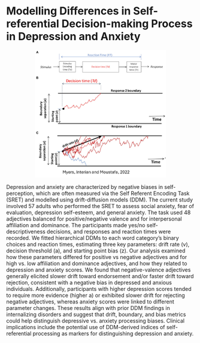 # Modelling Differences in Self-referential Decision-making Process in Depression and Anxiety

<p align="center">
  <img src="relevant_papers/Myers_et_al_fig.png" width="350" title="theoretical model">
</p>

Depression and anxiety are characterized by negative biases in self-perception, which are often measured via the Self Referent Encoding Task (SRET) and modelled using drift-diffusion models (DDM). The current study involved 57 adults who performed the SRET to assess social anxiety, fear of evaluation, depression self-esteem, and general anxiety. The task used 48 adjectives balanced for positive/negative valence and for interpersonal affiliation and dominance. The participants made yes/no self-descriptiveness decisions, and responses and reaction times were recorded. We fitted hierarchical DDMs to each word category’s binary choices and reaction times, estimating three key parameters: drift rate (v), decision threshold (a), and starting point bias (z). Our analysis examined how these parameters differed for positive vs negative adjectives and for high vs. low affiliation and dominance adjectives, and how they related to depression and anxiety scores. We found that negative-valence adjectives generally elicited slower drift toward endorsement and/or faster drift toward rejection, consistent with a negative bias in depressed and anxious individuals. Additionally, participants with higher depression scores tended to require more evidence (higher a) or exhibited slower drift for rejecting negative adjectives, whereas anxiety scores were linked to different parameter changes. These results align with prior DDM findings in internalizing disorders and suggest that drift, boundary, and bias metrics could help distinguish depressive vs. anxiety processing biases. Clinical implications include the potential use of DDM-derived indices of self-referential processing as markers for distinguishing depression and anxiety.
